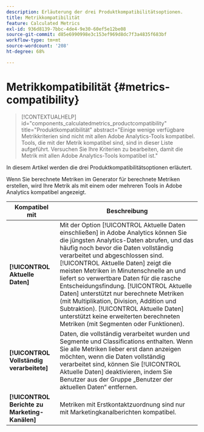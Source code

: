 ```yaml
---
description: Erläuterung der drei Produktkompatibilitätsoptionen.
title: Metrikkompatibilität
feature: Calculated Metrics
exl-id: 936d8139-7bbc-4de4-9e30-60ef5e12be08
source-git-commit: d85e6990998e3c153ef969d8dc7f3a4835f683bf
workflow-type: tm+mt
source-wordcount: '208'
ht-degree: 68%

---
```


# Metrikkompatibilität {#metrics-compatibility}

>[!CONTEXTUALHELP]
>id="components_calculatedmetrics_productcompatibility"
>title="Produktkompatibilität"
>abstract="Einige wenige verfügbare Metrikkriterien sind nicht mit allen Adobe Analytics-Tools kompatibel. Tools, die mit der Metrik kompatibel sind, sind in dieser Liste aufgeführt. Versuchen Sie Ihre Kriterien zu bearbeiten, damit die Metrik mit allen Adobe Analytics-Tools kompatibel ist."

In diesem Artikel werden die drei Produktkompatibilitätsoptionen erläutert.

Wenn Sie berechnete Metriken im Generator für berechnete Metriken erstellen, wird Ihre Metrik als mit einem oder mehreren Tools in Adobe Analytics kompatibel angezeigt.


| Kompatibel mit | Beschreibung |
| --- | --- |
| **[!UICONTROL Aktuelle Daten]** | Mit der Option [!UICONTROL Aktuelle Daten einschließen] in Adobe Analytics können Sie die jüngsten Analytics-Daten abrufen, und das häufig noch bevor die Daten vollständig verarbeitet und abgeschlossen sind. [!UICONTROL Aktuelle Daten] zeigt die meisten Metriken in Minutenschnelle an und liefert so verwertbare Daten für die rasche Entscheidungsfindung. [!UICONTROL Aktuelle Daten] unterstützt nur berechnete Metriken (mit Multiplikation, Division, Addition und Subtraktion). [!UICONTROL Aktuelle Daten] unterstützt keine erweiterten berechneten Metriken (mit Segmenten oder Funktionen). |
| **[!UICONTROL Vollständig verarbeitete]** | Daten, die vollständig verarbeitet wurden und Segmente und Classifications enthalten. Wenn Sie alle Metriken lieber erst dann anzeigen möchten, wenn die Daten vollständig verarbeitet sind, können Sie [!UICONTROL Aktuelle Daten] deaktivieren, indem Sie Benutzer aus der Gruppe „Benutzer der aktuellen Daten“ entfernen. |
| **[!UICONTROL Berichte zu Marketing-Kanälen]** | Metriken mit Erstkontaktzuordnung sind nur mit Marketingkanalberichten kompatibel. |
